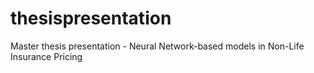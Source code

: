 # thesispresentation
Master thesis presentation - Neural Network-based models in Non-Life Insurance Pricing
